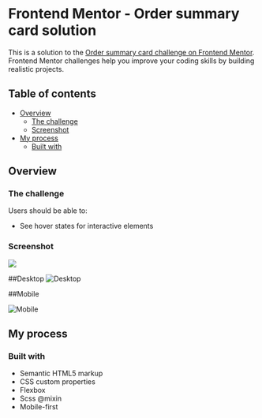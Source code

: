 # Frontend Mentor - Order summary card solution

This is a solution to the [Order summary card challenge on Frontend Mentor](https://www.frontendmentor.io/challenges/order-summary-component-QlPmajDUj). Frontend Mentor challenges help you improve your coding skills by building realistic projects. 

## Table of contents

- [Overview](#overview)
  - [The challenge](#the-challenge)
  - [Screenshot](#screenshot)
- [My process](#my-process)
  - [Built with](#built-with)


## Overview

### The challenge

Users should be able to:

- See hover states for interactive elements

### Screenshot

![](./screenshot.jpg)

##Desktop
![Desktop](sreenshot/Desktop.png)


##Mobile

![Mobile](sreenshot/Mobile.png)


## My process

### Built with

- Semantic HTML5 markup
- CSS custom properties
- Flexbox
- Scss @mixin
- Mobile-first 
